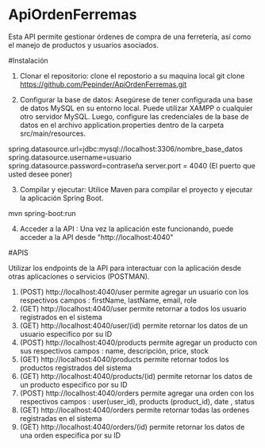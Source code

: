 # ApiOrdenFerremas

Esta API permite gestionar órdenes de compra de una ferretería, así como el manejo de productos y usuarios asociados.

#Instalación

1. Clonar el repositorio: clone el repostorio a su maquina local
git clone https://github.com/Pepinder/ApiOrdenFerremas.git

2. Configurar la base de datos: Asegúrese de tener configurada una base de datos MySQL en su entorno local. Puede utilizar XAMPP o cualquier otro servidor MySQL. Luego, configure las credenciales de la base de datos en el archivo application.properties dentro de la carpeta src/main/resources.

spring.datasource.url=jdbc:mysql://localhost:3306/nombre_base_datos
spring.datasource.username=usuario
spring.datasource.password=contraseña
server.port = 4040  (El puerto que usted desee poner)

3. Compilar y ejecutar: Utilice Maven para compilar el proyecto y ejecutar la aplicación Spring Boot.

mvn spring-boot:run

4. Acceder a la API : Una vez la aplicación este funcionando, puede acceder a la API desde "http://localhost:4040"

#APIS

Utilizar los endpoints de la API para interactuar con la aplicación desde otras aplicaciones o servicios (POSTMAN).

1. (POST) http://localhost:4040/user permite agregar un usuario con los respectivos campos : firstName, lastName, email, role
2. (GET) http://localhost:4040/user permite retornar a todos los usuario registrados en el sistema
3. (GET) http://localhost:4040/user/(id) permite retornar los datos de un usuario especifico por su ID
4. (POST) http://localhost:4040/products permite agregar un producto con sus respectivos campos : name, descripción, price, stock
5. (GET) http://localhost:4040/products permite retornar todos los productos registrados del sistema
6. (GET) http://localhost:4040/products/(id) permite retornar los datos de un producto especifico por su ID
7. (POST) http://localhost:4040/orders permite agregar una orden con los respectivos campos : user(user_id), products (product_id), date , status 
8. (GET) http://localhost:4040/orders permite retornar todas las ordenes registradas en el sistema
9. (GET) http://localhost:4040/orders/(id) permite retornar los datos de una orden especifica por su ID



